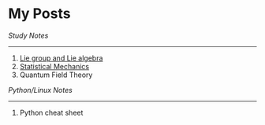 # My Posts

*Study Notes*

---

1.  [Lie group and Lie algebra](https://yk-liu.github.io/posts/20180425-Lie-group-and-Lie-algebra.html)
2.  [Statistical Mechanics](https://yk-liu.github.io/posts/20180425-Statistical-mechanics.html)
3. Quantum Field Theory





*Python/Linux Notes*

---

1. Python cheat sheet



